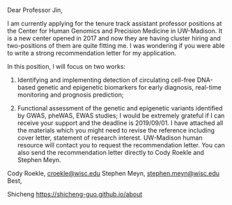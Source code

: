 Dear Professor Jin,

I am currently applying for the tenure track assistant professor positions at the Center for Human Genomics and Precision Medicine in UW-Madison. It is a new center opened in 2017 and now they are having cluster hiring and two-positions of them are quite fitting me. I was wondering if you were able to write a strong recommendation letter for my application.

In this position, I will focus on two works: 

1) Identifying and implementing detection of circulating cell-free DNA-based genetic and epigenetic biomarkers for early diagnosis, real-time monitoring and prognosis prediction; 

2) Functional assessment of the genetic and epigenetic variants identified by GWAS, pheWAS, EWAS studies;
I would be extremely grateful if I can receive your support and the deadline is 2019/09/01. I have attached all the materials which you might need to revise the reference including cover letter, statement of research interest. UW-Madison human resource will contact you to request the recommendation letter. You can also send the recommendation letter directly to Cody Roekle and Stephen Meyn. 

Cody Roekle, croekle@wisc.edu
Stephen Meyn, stephen.meyn@wisc.edu
Best,

Shicheng
https://shicheng-guo.github.io/about  

